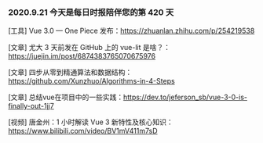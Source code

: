 ### 2020.9.21 今天是每日时报陪伴您的第 420 天

[工具] Vue 3.0 — One Piece 发布：<https://zhuanlan.zhihu.com/p/254219538>

[文章] 尤大 3 天前发在 GitHub 上的 vue-lit 是啥？：<https://juejin.im/post/6874383765070675976>

[文章] 四步从零到精通算法和数据结构：<https://github.com/Xunzhuo/Algorithms-in-4-Steps>

[文章] 总结vue在项目中的一些实践：<https://dev.to/jeferson_sb/vue-3-0-is-finally-out-1jj7>

[视频] 唐金州：1 小时解读 Vue 3 新特性及核心知识：<https://www.bilibili.com/video/BV1mV411m7sD>